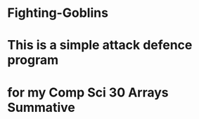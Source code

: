 # Fighting-Goblins
# This is a simple attack defence program 
# for my Comp Sci 30 Arrays Summative
